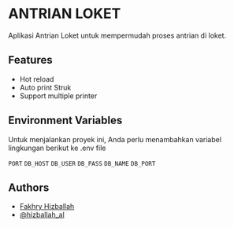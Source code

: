 # ANTRIAN LOKET

Aplikasi Antrian Loket untuk mempermudah proses antrian di loket.

## Features

- Hot reload
- Auto print Struk
- Support multiple printer

## Environment Variables

Untuk menjalankan proyek ini, Anda perlu menambahkan variabel lingkungan berikut ke .env file

`PORT`
`DB_HOST`
`DB_USER`
`DB_PASS`
`DB_NAME`
`DB_PORT`

## Authors

- [Fakhry Hizballah](https://github.com/fakhryhizballah/)
- [@hizballah_al](https://www.instagram.com/hizballah_al/)
